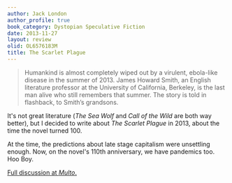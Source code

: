 ```yaml
---
author: Jack London
author_profile: true
book_category: Dystopian Speculative Fiction
date: 2013-11-27
layout: review
olid: OL6576183M
title: The Scarlet Plague
---
```


> Humankind is almost completely wiped out by a virulent, ebola-like disease in the summer of 2013. James Howard Smith, an English literature professor at the University of California, Berkeley, is the last man alive who still remembers that summer. The story is told in flashback, to Smith’s grandsons.

It's not great literature (*The Sea Wolf* and *Call of the Wild* are both way better), but I decided to write about *The Scarlet Plague* in 2013, about the time the novel turned 100.

At the time, the predictions about late stage capitalism were unsettling enough. Now, on the novel's 110th anniversary, we have pandemics too. Hoo Boy.

[Full discussion at *Multo*.](https://multoghost.wordpress.com/2013/11/27/jack-londons-apocalypse-the-scarlet-plague/)